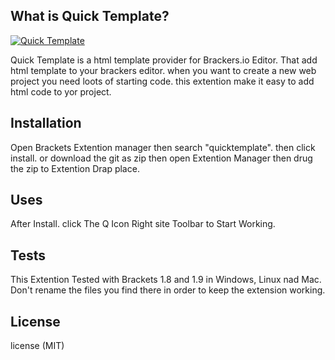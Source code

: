 ## What is Quick Template?

[![Quick Template](http://api.bddevwork.net/youtube_thumb.png)](https://www.youtube.com/watch?v=-iyPdkEqJ9o "Quick Template")

Quick Template is a html template provider for Brackers.io Editor. That add html template to your brackers editor. when you want to create a new web project you need loots of starting code. this extention make it easy to add html code to yor project.

## Installation

Open Brackets Extention manager then search "quicktemplate". then click install. or download the git as zip then open Extention Manager then drug the zip to Extention Drap place.

## Uses

After Install. click The Q Icon Right site Toolbar to Start Working.

## Tests

This Extention Tested with Brackets 1.8 and 1.9 in Windows, Linux nad Mac. Don't rename the files you find there in order to keep the extension working.

## License

license (MIT)
